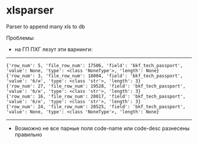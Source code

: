 # xlsparser
Parser to append many xls to db

Проблемы:

- на ГП ПХГ лезут эти варнинги:
****************************************************************************************************
```{'row_num': 6, 'file_row_num': 14507, 'field': 'bkf_tech_passport', 'value': None, 'type': <class 'NoneType'>, 'length': None}
{'row_num': 5, 'file_row_num': 17506, 'field': 'bkf_tech_passport', 'value': None, 'type': <class 'NoneType'>, 'length': None}
{'row_num': 3, 'file_row_num': 18004, 'field': 'bkf_tech_passport', 'value': 'б/н', 'type': <class 'str'>, 'length': 3}
{'row_num': 27, 'file_row_num': 19528, 'field': 'bkf_tech_passport', 'value': 'б/н', 'type': <class 'str'>, 'length': 3}
{'row_num': 16, 'file_row_num': 20017, 'field': 'bkf_tech_passport', 'value': 'б/н', 'type': <class 'str'>, 'length': 3}
{'row_num': 24, 'file_row_num': 20525, 'field': 'bkf_tech_passport', 'value': None, 'type': <class 'NoneType'>, 'length': None}
```

****************************************************************************************************
- Возможно не все парные поля code-name или code-desc разнесены правильно
